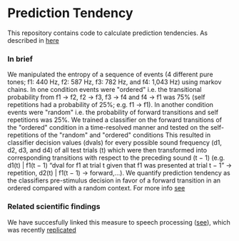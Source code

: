 # Prediction Tendency
This repository contains code to calculate prediction tendencies. As described in [here](https://academic.oup.com/cercor/article/33/11/6608/6975346?login=true.)

### In brief 
We manipulated the entropy of a sequence of events (4 different pure tones; f1: 440 Hz, f2: 587 Hz, f3: 782 Hz, and f4: 1,043 Hz) using markov chains. In one condition events were "ordered" i.e. the transitional probability from f1 → f2, f2 → f3, f3 → f4 and f4 → f1 was 75% (self repetitions had a probability of 25%; e.g. f1 → f1). In another condition events were "random" i.e. the probability of forward transitions and self repetitions was 25%. 
We trained a classifier on the forward transitions of the "ordered" condition in a time-resolved manner and tested on the self-repetitions of the "random" and "ordered" conditions This resulted in classifier decision values (dvals) for every possible sound frequency (d1, d2, d3, and d4) of all test trials (t) which were then transformed into corresponding transitions with respect to the preceding sound (t − 1) (e.g. d1(t) | f1(t − 1) “dval for f1 at trial t given that f1 was presented at trial t − 1” → repetition, d2(t) | f1(t − 1) → forward,...).
We quantify prediction tendency as the classifiers pre-stimulus decision in favor of a forward transition in an ordered compared with a random context. For more info [see](https://academic.oup.com/cercor/article/33/11/6608/6975346?login=true.)

### Related scientific findings
We have succesfully linked this measure to speech processing ([see](https://academic.oup.com/cercor/article/33/11/6608/6975346?login=true.)), which was recently [replicated](https://www.biorxiv.org/content/biorxiv/early/2023/06/29/2023.06.27.546746.full.pdf)
